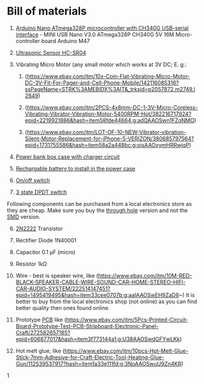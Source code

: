 # Bill of materials

1. [Arduino Nano ATmega328P microcontroller with CH340G USB-serial interface](https://www.ebay.com/itm/MINI-USB-Nano-V3-0-ATmega328P-CH340G-5V-16M-Micro-controller-board-Arduino-M47/291548871778?ssPageName=STRK%3AMEBIDX%3AIT&_trksid=p2057872.m2749.l2649) - MINI USB Nano V3.0 ATmega328P CH340G 5V 16M Micro-controller board Arduino M47

2. [Ultrasonic Sensor HC-SR04](https://www.ebay.com/itm/1-2-5-10PCS-Ultrasonic-Module-HC-SR04-Distance-Transducer-Sensor-for-Arduino/112546863866?ssPageName=STRK%3AMEBIDX%3AIT&var=412941347380&_trksid=p2057872.m2749.l2649)

3. Vibrating Micro Motor (any small motor which works at 3V DC; E. g.:
   1. (https://www.ebay.com/itm/10x-Coin-Flat-Vibrating-Micro-Motor-DC-3V-Fit-For-Pager-and-Cell-Phone-Mobile/142116085316?ssPageName=STRK%3AMEBIDX%3AIT&_trksid=p2057872.m2749.l2649)

   2. (https://www.ebay.com/itm/2PCS-4x8mm-DC-1-3V-Micro-Coreless-Vibrating-Vibrator-Vibration-Motor-5400RPM-Hot/382216717924?epid=2219921886&hash=item58fde44664:g:adQAAOSwn1FZqNMO)

   3. (https://www.ebay.com/itm/LOT-OF-10-NEW-Vibrator-vibration-Silent-Motor-Replacement-for-iPhone-5-VERIZON/380685797564?epid=1731755586&hash=item58a2a448bc:g:ojsAAOxymHRRwjqP)

4. [Power bank box case with charger circuit](https://www.ebay.com/itm/2600mAh-Box-Case-Kit-Bank-Power-18650-Battery-HOT-DIY-Charger-USB-For-All-Phone/332198327461?ssPageName=STRK%3AMEBIDX%3AIT&var=541225900261&_trksid=p2057872.m2749.l2649)

5. [Rechargable battery to install in the power case](https://www.ebay.com/itm/10x-PKCELL-18650-Li-ion-Rechargeable-Battery-Bater%C3%ADa-Pila-3-7V-2200mAh-Flat-Top/131942744626?ssPageName=STRK%3AMEBIDX%3AIT&_trksid=p2057872.m2749.l2649)

6. [On/off switch](https://www.ebay.com/itm/10x-Red-Button-ON-OFF-SPST-2-Pin-Snap-In-Boat-Rocker-Switch-12A-125V-6A-250V-AC/310568187206?hash=item484f4e7546:g:nx8AAOSwvTBZuWxZ)

7. [3 state DPDT switch](https://www.ebay.com/itm/10-Pcs-6-Pins-2-Positions-DPDT-On-On-Mini-Slide-Switch-S6T6-K7L9/322869731297?epid=1569373440&hash=item4b2c891fe1:g:ThAAAOSwlaRaAjbD)

Following components can be purchased from a local electronics store as they are cheap. Make sure you buy the [through hole](https://en.wikipedia.org/wiki/Through-hole_technology) version and not the [SMD](https://en.wikipedia.org/wiki/Surface-mount_technology) version.

6. [2N2222](https://en.wikipedia.org/wiki/2N2222) Transistor 

7. Rectifier Diode 1N40001

8. Capacitor 0.1 μF (micro)

9. Resistor 1kΩ

10. Wire - best is speaker wire, like (https://www.ebay.com/itm/10M-RED-BLACK-SPEAKER-CABLE-WIRE-SOUND-CAR-HOME-STEREO-HIFI-CAR-AUDIO-SYSTEM/222514147451?epid=1495419495&hash=item33cee0707b:g:aaIAAOSwEH9ZaD8~) It is better to buy from the local electronics shop (not online) as you can find better quality then ones found online.

11. Prototype [PCB](https://en.wikipedia.org/wiki/Printed_circuit_board) like (https://www.ebay.com/itm/5Pcs-Printed-Circuit-Board-Prototype-Test-PCB-Stripboard-Electronic-Panel-Craft/272582657185?epid=606877017&hash=item3f773144a1:g:U38AAOSwdGFYwLKk)

12. Hot melt glue, like (https://www.ebay.com/itm/10pcs-Hot-Melt-Glue-Stick-7mm-Adhesive-for-Craft-Electric-Tool-Heating-Glue-Gun/112539537917?hash=item1a33e111fd:g:3NoAAOSwuU9Zn4KR)

1
